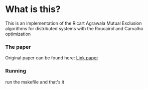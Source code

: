 # What is this?
This is an implementation of the Ricart Agrawala Mutual Exclusion algorithms for distributed systems with the Roucairol and Carvalho optimization

### The paper
Original paper can be found here: [Link paper](https://www.ics.uci.edu/~cs230/reading/Ricart%20and%20Agrawala%20An%20optimal%20algorithm%20for%20mutual%20exclusion%20in%20computer%20networks.pdf)

### Running
run the makefile and that's it
